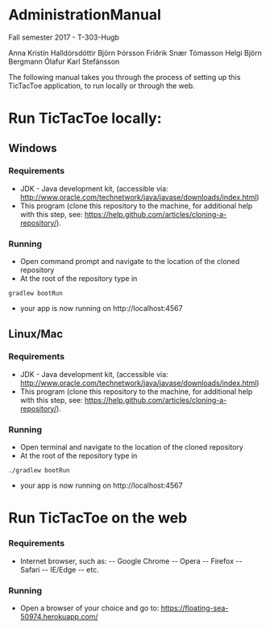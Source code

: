 # AdministrationManual
Fall semester 2017 - T-303-Hugb

Anna Kristín Halldórsdóttir
Björn Þórsson
Friðrik Snær Tómasson
Helgi Björn Bergmann
Ólafur Karl Stefánsson

The following manual takes you through the process of setting up this TicTacToe application, to run locally or through the web.

# Run TicTacToe locally:
## Windows
### Requirements
- JDK - Java development kit, (accessible via: http://www.oracle.com/technetwork/java/javase/downloads/index.html)
- This program (clone this repository to the machine, for additional help with this step, see: https://help.github.com/articles/cloning-a-repository/).
### Running
- Open command prompt and navigate to the location of the cloned repository
- At the root of the repository type in
~~~
gradlew bootRun
~~~
- your app is now running on http://localhost:4567
## Linux/Mac
### Requirements
- JDK - Java development kit, (accessible via: http://www.oracle.com/technetwork/java/javase/downloads/index.html)
- This program (clone this repository to the machine, for additional help with this step, see: https://help.github.com/articles/cloning-a-repository/).
### Running
- Open terminal and navigate to the location of the cloned repository
- At the root of the repository type in
~~~
./gradlew bootRun
~~~
- your app is now running on http://localhost:4567
# Run TicTacToe on the web
### Requirements
- Internet browser, such as: 
-- Google Chrome
-- Opera
-- Firefox
-- Safari
-- IE/Edge 
-- etc.
### Running
- Open a browser of your choice and go to: https://floating-sea-50974.herokuapp.com/
